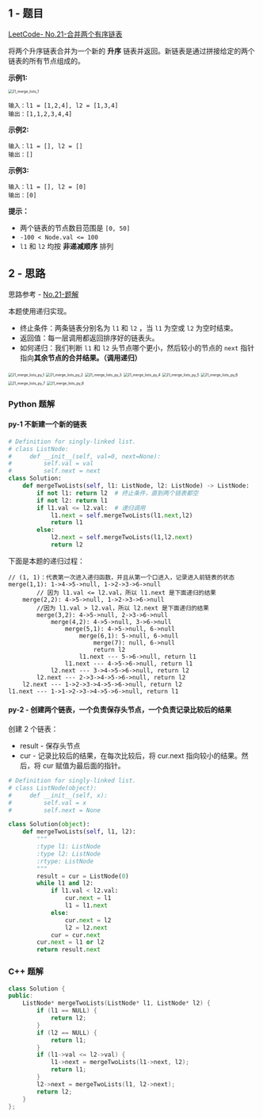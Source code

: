 ## 1 - 题目

[LeetCode- No.21-合并两个有序链表](https://leetcode-cn.com/problems/merge-two-sorted-lists/)

将两个升序链表合并为一个新的 **升序** 链表并返回。新链表是通过拼接给定的两个链表的所有节点组成的。 

**示例1:**

<img src="./imgs/21_merge_lists_1.jpg" alt="21_merge_lists_1" style="zoom:50%;" />

```shell
输入：l1 = [1,2,4], l2 = [1,3,4]
输出：[1,1,2,3,4,4]
```

**示例2:**

```shell
输入：l1 = [], l2 = []
输出：[]
```

**示例3:**

```shell
输入：l1 = [], l2 = [0]
输出：[0]
```

**提示：**

- 两个链表的节点数目范围是 `[0, 50]`
- `-100 < Node.val <= 100`
- `l1` 和 `l2`  均按 **非递减顺序** 排列

## 2 - 思路

思路参考 - [No.21-题解](https://leetcode-cn.com/problems/merge-two-sorted-lists/solution/yi-kan-jiu-hui-yi-xie-jiu-fei-xiang-jie-di-gui-by-/)

本题使用递归实现。

- 终止条件：两条链表分别名为 `l1` 和 `l2` ，当 `l1` 为空或 `l2` 为空时结束。
- 返回值：每一层调用都返回排序好的链表头。
- 如何递归：我们判断 `l1` 和 `l2` 头节点哪个更小，然后较小的节点的 `next` 指针指向**其余节点的合并结果。（调用递归）**

<img src="./imgs/21_merge_lists_py_1.jpg" alt="21_merge_lists_py_1" style="zoom:50%;" />

<img src="./imgs/21_merge_lists_py_2.jpg" alt="21_merge_lists_py_2" style="zoom:50%;" />

<img src="./imgs/21_merge_lists_py_3.jpg" alt="21_merge_lists_py_3" style="zoom:50%;" />

<img src="./imgs/21_merge_lists_py_4.jpg" alt="21_merge_lists_py_4" style="zoom:50%;" />

<img src="./imgs/21_merge_lists_py_5.jpg" alt="21_merge_lists_py_5" style="zoom:50%;" />

<img src="./imgs/21_merge_lists_py_6.jpg" alt="21_merge_lists_py_6" style="zoom:50%;" />

<img src="./imgs/21_merge_lists_py_7.jpg" alt="21_merge_lists_py_7" style="zoom:50%;" />

<img src="./imgs/21_merge_lists_py_8.jpg" alt="21_merge_lists_py_8" style="zoom:50%;" />

### Python 题解

#### py-1 不新建一个新的链表

```python
# Definition for singly-linked list.
# class ListNode:
#     def __init__(self, val=0, next=None):
#         self.val = val
#         self.next = next
class Solution:
    def mergeTwoLists(self, l1: ListNode, l2: ListNode) -> ListNode:
        if not l1: return l2  # 终止条件，直到两个链表都空
        if not l2: return l1
        if l1.val <= l2.val:  # 递归调用
            l1.next = self.mergeTwoLists(l1.next,l2)
            return l1
        else:
            l2.next = self.mergeTwoLists(l1,l2.next)
            return l2
```

下面是本题的递归过程：

```shell
// (1, 1)：代表第一次进入递归函数，并且从第一个口进入，记录进入前链表的状态
merge(1,1): 1->4->5->null, 1->2->3->6->null
		// 因为 l1.val <= l2.val，所以 l1.next 是下面递归的结果
    merge(2,2): 4->5->null, 1->2->3->6->null
    	//因为 l1.val > l2.val，所以 l2.next 是下面递归的结果
    	merge(3,2): 4->5->null, 2->3->6->null
    		merge(4,2): 4->5->null, 3->6->null
    			merge(5,1): 4->5->null, 6->null
    				merge(6,1): 5->null, 6->null
    					merge(7): null, 6->null
    					return l2
    				l1.next --- 5->6->null, return l1
    			l1.next --- 4->5->6->null, return l1
    		l2.next --- 3->4->5->6->null, return l2
    	l2.next --- 2->3->4->5->6->null, return l2
    l2.next --- 1->2->3->4->5->6->null, return l2
l1.next --- 1->1->2->3->4->5->6->null, return l1
```



#### py-2 - 创建两个链表，一个负责保存头节点，一个负责记录比较后的结果

创建 2 个链表：

- result - 保存头节点
- cur - 记录比较后的结果，在每次比较后，将 cur.next 指向较小的结果。然后，将 cur 赋值为最后面的指针。

```python
# Definition for singly-linked list.
# class ListNode(object):
#     def __init__(self, x):
#         self.val = x
#         self.next = None

class Solution(object):
    def mergeTwoLists(self, l1, l2):
        """
        :type l1: ListNode
        :type l2: ListNode
        :rtype: ListNode
        """
        result = cur = ListNode(0)
        while l1 and l2:
            if l1.val < l2.val:
                cur.next = l1
                l1 = l1.next
            else:
                cur.next = l2
                l2 = l2.next
            cur = cur.next
        cur.next = l1 or l2
        return result.next
```



### C++ 题解

```c++
class Solution {
public:
    ListNode* mergeTwoLists(ListNode* l1, ListNode* l2) {
        if (l1 == NULL) {
            return l2;
        }
        if (l2 == NULL) {
            return l1;
        }
        if (l1->val <= l2->val) {
            l1->next = mergeTwoLists(l1->next, l2);
            return l1;
        }
        l2->next = mergeTwoLists(l1, l2->next);
        return l2;
    }
};
```

















